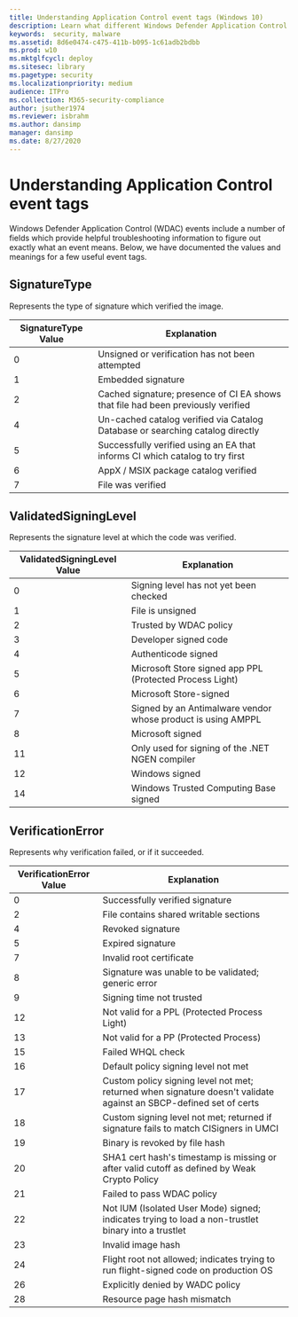 ```yaml
---
title: Understanding Application Control event tags (Windows 10)
description: Learn what different Windows Defender Application Control event tags signify.
keywords:  security, malware
ms.assetid: 8d6e0474-c475-411b-b095-1c61adb2bdbb
ms.prod: w10
ms.mktglfcycl: deploy
ms.sitesec: library
ms.pagetype: security
ms.localizationpriority: medium
audience: ITPro
ms.collection: M365-security-compliance
author: jsuther1974
ms.reviewer: isbrahm
ms.author: dansimp
manager: dansimp
ms.date: 8/27/2020
---
```


# Understanding Application Control event tags

Windows Defender Application Control (WDAC) events include a number of fields which provide helpful troubleshooting information to figure out exactly what an event means. Below, we have documented the values and meanings for a few useful event tags.

## SignatureType

Represents the type of signature which verified the image.

| SignatureType Value | Explanation |
|----------|---------------------------------------------------------------------------------------------------------------------------------------------------------------------------------------------------------------------------------------------------------------------------------------------------------------------------------------------------------------------------------------------------|
| 0 | Unsigned or verification has not been attempted |
| 1 | Embedded signature |
| 2 | Cached signature; presence of CI EA shows that file had been previously verified |
| 4 | Un-cached catalog verified via Catalog Database or searching catalog directly |
| 5 | Successfully verified using an EA that informs CI which catalog to try first |
|6 | AppX / MSIX package catalog verified |
| 7 | File was verified |

## ValidatedSigningLevel

Represents the signature level at which the code was verified.

| ValidatedSigningLevel Value | Explanation |
|----------|---------------------------------------------------------------------------------------------------------------------------------------------------------------------------------------------------------------------------------------------------------------------------------------------------------------------------------------------------------------------------------------------------|
| 0 | Signing level has not yet been checked |
| 1 | File is unsigned |
| 2 | Trusted by WDAC policy |
| 3 | Developer signed code |
| 4 | Authenticode signed |
| 5 | Microsoft Store signed app PPL (Protected Process Light) |
| 6 | Microsoft Store-signed |
| 7 | Signed by an Antimalware vendor whose product is using AMPPL |
| 8 | Microsoft signed |
| 11 | Only used for signing of the .NET NGEN compiler |
| 12 | Windows signed |
| 14 | Windows Trusted Computing Base signed |

## VerificationError

Represents why verification failed, or if it succeeded.

| VerificationError Value | Explanation |
|----------|---------------------------------------------------------------------------------------------------------------------------------------------------------------------------------------------------------------------------------------------------------------------------------------------------------------------------------------------------------------------------------------------------|
| 0 | Successfully verified signature |
| 2 | File contains shared writable sections |
| 4 | Revoked signature |
| 5 | Expired signature |
| 7 | Invalid root certificate |
| 8 | Signature was unable to be validated; generic error |
| 9 | Signing time not trusted |
| 12 | Not valid for a PPL (Protected Process Light) |
| 13 | Not valid for a PP (Protected Process) |
| 15 | Failed WHQL check |
| 16 | Default policy signing level not met |
| 17 | Custom policy signing level not met; returned when signature doesn't validate against an SBCP-defined set of certs |
| 18 | Custom signing level not met; returned if signature fails to match CISigners in UMCI |
| 19 | Binary is revoked by file hash |
| 20 | SHA1 cert hash's timestamp is missing or after valid cutoff as defined by Weak Crypto Policy |
| 21 | Failed to pass WDAC policy |
| 22 | Not IUM (Isolated User Mode) signed; indicates trying to load a non-trustlet binary into a trustlet |
| 23 | Invalid image hash |
| 24 | Flight root not allowed; indicates trying to run flight-signed code on production OS |
| 26 | Explicitly denied by WADC policy |
| 28 | Resource page hash mismatch |
